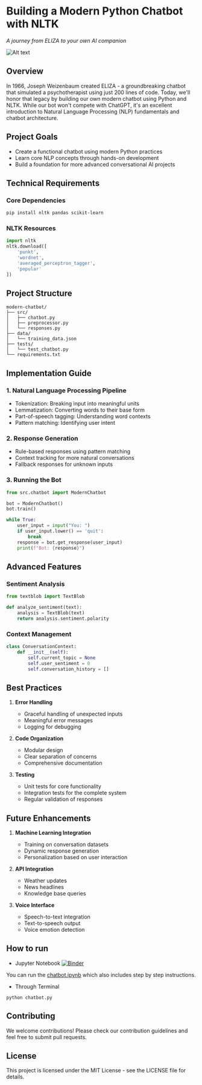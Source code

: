 # Building a Modern Python Chatbot with NLTK
*A journey from ELIZA to your own AI companion*

![Alt text](https://cdn-images-1.medium.com/max/800/1*pPcVfZ7i-gLMabUol3zezA.gif)

## Overview
In 1966, Joseph Weizenbaum created ELIZA - a groundbreaking chatbot that simulated a psychotherapist using just 200 lines of code. Today, we'll honor that legacy by building our own modern chatbot using Python and NLTK. While our bot won't compete with ChatGPT, it's an excellent introduction to Natural Language Processing (NLP) fundamentals and chatbot architecture.

## Project Goals
- Create a functional chatbot using modern Python practices
- Learn core NLP concepts through hands-on development
- Build a foundation for more advanced conversational AI projects

## Technical Requirements

### Core Dependencies
```bash
pip install nltk pandas scikit-learn
```

### NLTK Resources
```python
import nltk
nltk.download([
    'punkt',
    'wordnet',
    'averaged_perceptron_tagger',
    'popular'
])
```

## Project Structure
```
modern-chatbot/
├── src/
│   ├── chatbot.py
│   ├── preprocessor.py
│   └── responses.py
├── data/
│   └── training_data.json
├── tests/
│   └── test_chatbot.py
└── requirements.txt
```

## Implementation Guide

### 1. Natural Language Processing Pipeline
- Tokenization: Breaking input into meaningful units
- Lemmatization: Converting words to their base form
- Part-of-speech tagging: Understanding word contexts
- Pattern matching: Identifying user intent

### 2. Response Generation
- Rule-based responses using pattern matching
- Context tracking for more natural conversations
- Fallback responses for unknown inputs

### 3. Running the Bot
```python
from src.chatbot import ModernChatbot

bot = ModernChatbot()
bot.train()

while True:
    user_input = input("You: ")
    if user_input.lower() == 'quit':
        break
    response = bot.get_response(user_input)
    print(f"Bot: {response}")
```

## Advanced Features

### Sentiment Analysis
```python
from textblob import TextBlob

def analyze_sentiment(text):
    analysis = TextBlob(text)
    return analysis.sentiment.polarity
```

### Context Management
```python
class ConversationContext:
    def __init__(self):
        self.current_topic = None
        self.user_sentiment = 0
        self.conversation_history = []
```

## Best Practices

1. **Error Handling**
   - Graceful handling of unexpected inputs
   - Meaningful error messages
   - Logging for debugging

2. **Code Organization**
   - Modular design
   - Clear separation of concerns
   - Comprehensive documentation

3. **Testing**
   - Unit tests for core functionality
   - Integration tests for the complete system
   - Regular validation of responses

## Future Enhancements

1. **Machine Learning Integration**
   - Training on conversation datasets
   - Dynamic response generation
   - Personalization based on user interaction

2. **API Integration**
   - Weather updates
   - News headlines
   - Knowledge base queries

3. **Voice Interface**
   - Speech-to-text integration
   - Text-to-speech output
   - Voice emotion detection

   
## How to run
* Jupyter Notebook [![Binder](https://mybinder.org/badge_logo.svg)](https://mybinder.org/v2/gh/parulnith/Building-a-Simple-Chatbot-in-Python-using-NLTK/master)

You can run the [chatbot.ipynb](https://github.com/parulnith/Building-a-Simple-Chatbot-in-Python-using-NLTK/blob/master/Chatbot.ipynb) which also includes step by step instructions.
* Through Terminal
```
python chatbot.py
```


## Contributing
We welcome contributions! Please check our contribution guidelines and feel free to submit pull requests.

## License
This project is licensed under the MIT License - see the LICENSE file for details.
